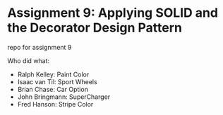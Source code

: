 # Assignment 9: Applying SOLID and the Decorator Design Pattern
repo for assignment 9

Who did what:
 * Ralph Kelley: Paint Color
 * Isaac van Til: Sport Wheels
 * Brian Chase: Car Option
 * John Bringmann: SuperCharger
 * Fred Hanson: Stripe Color
